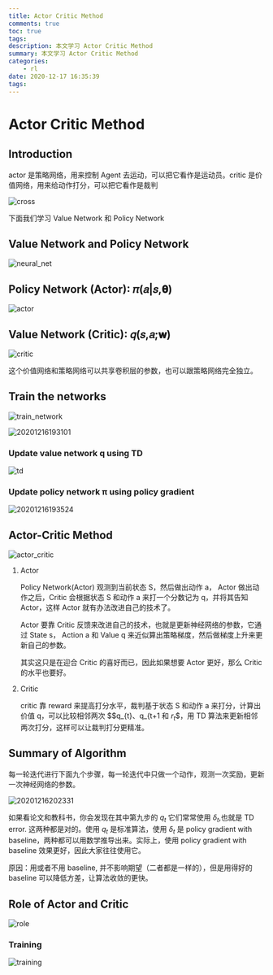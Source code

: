 ```yaml
---
title: Actor Critic Method
comments: true
toc: true
tags:
description: 本文学习 Actor Critic Method
summary: 本文学习 Actor Critic Method
categories:
    - rl
date: 2020-12-17 16:35:39
tags:
---
```


# Actor Critic Method

## Introduction

actor 是策略网络，用来控制 Agent 去运动，可以把它看作是运动员。critic 是价值网络，用来给动作打分，可以把它看作是裁判

![cross](https://blog-1259556217.cos.ap-chengdu.myqcloud.com/image/20201216134546.png)

下面我们学习 Value Network 和 Policy Network

## Value Network and Policy Network

![neural_net](https://blog-1259556217.cos.ap-chengdu.myqcloud.com/image/20201216190824.png)

## Policy Network (Actor): 𝜋(𝑎|𝑠,𝛉)

![actor](https://blog-1259556217.cos.ap-chengdu.myqcloud.com/image/20201216191417.png)

## Value Network (Critic): 𝑞(𝑠,𝑎;𝐰)

![critic](https://blog-1259556217.cos.ap-chengdu.myqcloud.com/image/20201216191733.png)

这个价值网络和策略网络可以共享卷积层的参数，也可以跟策略网络完全独立。

## Train the networks

![train_network](https://blog-1259556217.cos.ap-chengdu.myqcloud.com/image/20201216192523.png)

![20201216193101](https://blog-1259556217.cos.ap-chengdu.myqcloud.com/image/20201216193101.png)

### Update value network q using TD

![td](https://blog-1259556217.cos.ap-chengdu.myqcloud.com/image/20201216193147.png)

### Update policy network π using policy gradient

![20201216193524](https://blog-1259556217.cos.ap-chengdu.myqcloud.com/image/20201216193524.png)

## Actor-Critic Method

![actor_critic](https://blog-1259556217.cos.ap-chengdu.myqcloud.com/image/20201216193704.png)

1. Actor

    Policy Network(Actor) 观测到当前状态 S，然后做出动作 a，
    Actor 做出动作之后，Critic 会根据状态 S 和动作 a 来打一个分数记为 q，并将其告知 Actor，这样 Actor 就有办法改进自己的技术了。

    Actor 要靠 Critic 反馈来改进自己的技术，也就是更新神经网络的参数，它通过 State s， Action a 和 Value q 来近似算出策略梯度，然后做梯度上升来更新自己的参数。

    其实这只是在迎合 Critic 的喜好而已，因此如果想要 Actor 更好，那么 Critic 的水平也要好。

2. Critic

    critic 靠 reward 来提高打分水平，裁判基于状态 S 和动作 a 来打分，计算出价值 q，可以比较相邻两次 $$q_{t}、q_{t+1 和 $r_{t}$$，用 TD 算法来更新相邻两次打分，这样可以让裁判打分更精准。

## Summary of Algorithm

每一轮迭代进行下面九个步骤，每一轮迭代中只做一个动作，观测一次奖励，更新一次神经网络的参数。

![20201216202331](https://blog-1259556217.cos.ap-chengdu.myqcloud.com/image/20201216202331.png)

如果看论文和教科书，你会发现在其中第九步的 $q_{t}$ 它们常常使用 $\delta_{t}$,也就是 TD error. 这两种都是对的。使用 $q_{t}$ 是标准算法，使用 $\delta_{t}$ 是 policy gradient with baseline，两种都可以用数学推导出来。实际上，使用 policy gradient with baseline 效果更好，因此大家往往使用它。

原因：用或者不用 baseline, 并不影响期望（二者都是一样的），但是用得好的 baseline 可以降低方差，让算法收敛的更快。

## Role of Actor and Critic

![role](https://blog-1259556217.cos.ap-chengdu.myqcloud.com/image/20201216203827.png)

### Training

![training](https://blog-1259556217.cos.ap-chengdu.myqcloud.com/image/20201216203850.png)
